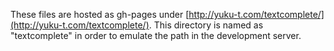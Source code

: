 These files are hosted as gh-pages under [http://yuku-t.com/textcomplete/](http://yuku-t.com/textcomplete/). This directory is named as "textcomplete" in order to emulate the path in the development server.
